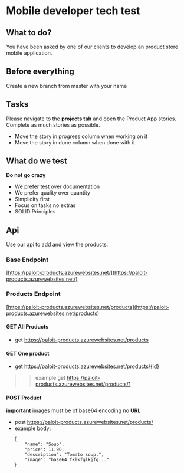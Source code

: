 # Mobile developer tech test

## What to do?
You have been asked by one of our clients to develop an product store mobile application. 

## Before everything
Create a new branch from master with your name

## Tasks
Please navigate to the **projects tab** and open the Product App stories. Complete as much stories as possible.
- Move the story in progress column when working on it
- Move the story in done column when done with it

## What do we test
__Do not go crazy__

- We prefer test over documentation
- We prefer quality over quantity
- Simplicity first
- Focus on tasks no extras
- SOLID Principles

## Api
Use our api to add and view the products.

### Base Endpoint
[https://paloit-products.azurewebsites.net/](https://paloit-products.azurewebsites.net/)

### Products Endpoint
[https://paloit-products.azurewebsites.net/products](https://paloit-products.azurewebsites.net/products)

#### GET All Products
 - get https://paloit-products.azurewebsites.net/products

#### GET One product
 - get https://paloit-products.azurewebsites.net/products/{id}
 >> example get https://paloit-products.azurewebsites.net/products/1
 
#### POST Product
 __important__ images must be of base64 encoding no __URL__
 - post https://paloit-products.azurewebsites.net/products/
 - example body:
 ```$json
    {
        "name": "Soup",
        "price": 11.90,
        "description": "Tomato soup.",
        "image": "base64:fklkfglkjfg..."
    }
 ```

 
